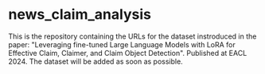 # news_claim_analysis
This is the repository containing the URLs for the dataset instroduced in the paper: "Leveraging fine-tuned Large Language Models with LoRA for Effective Claim, Claimer, and Claim Object Detection". Published at EACL 2024.
The dataset will be added as soon as possible.
